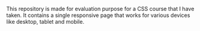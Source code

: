 This repository is made for evaluation purpose for a CSS course that I have taken. It contains a single responsive page that works for various devices like desktop, tablet and mobile. 
